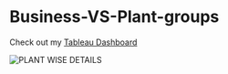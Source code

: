 # Business-VS-Plant-groups
Check out my [Tableau Dashboard](https://public.tableau.com/app/profile/khushi.lodhi1111/viz/BusinessGroupVsPlant/PLANTWISEDETAILS)

![PLANT WISE DETAILS](https://github.com/user-attachments/assets/c40d60f5-2dc5-492c-b764-d9f8d65c0785)
